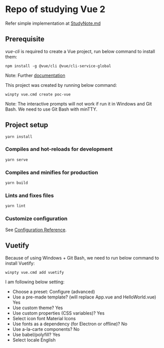 # Repo of studying Vue 2

Refer simple implementation at [StudyNote.md](StudyNote.md)

## Prerequisite

*vue-cli* is required to create a Vue project, run below command to install them:

```
npm install -g @vue/cli @vue/cli-service-global
```

Note: Further [documentation](https://cli.vuejs.org/guide/prototyping.html)

This project was created by running below command:

```
winpty vue.cmd create poc-vue
```

Note: The interactive prompts will not work if run it in Windows and Git Bash. We need to use Git Bash with minTTY.

## Project setup
```
yarn install
```

### Compiles and hot-reloads for development
```
yarn serve
```

### Compiles and minifies for production
```
yarn build
```

### Lints and fixes files
```
yarn lint
```

### Customize configuration
See [Configuration Reference](https://cli.vuejs.org/config/).


## Vuetify

Because of using Windows + Git Bash, we need to run below command to install Vuetify:

```
winpty vue.cmd add vuetify
```

I am following below setting:
* Choose a preset: Configure (advanced)
* Use a pre-made template? (will replace App.vue and HelloWorld.vue) Yes
* Use custom theme? Yes
* Use custom properties (CSS variables)? Yes
* Select icon font Material Icons
* Use fonts as a dependency (for Electron or offline)? No
* Use a-la-carte components? No
* Use babel/polyfill? Yes
* Select locale English
